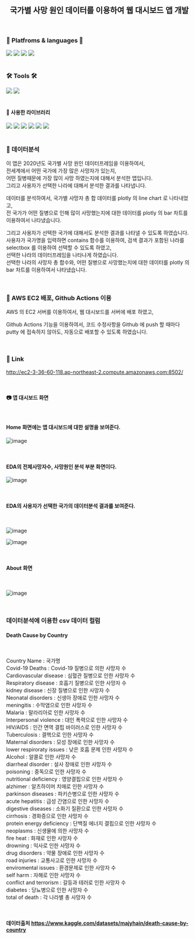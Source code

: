 <br/>
<div align="center">

##   국가별 사망 원인 데이터를 이용하여 웹 대시보드 앱 개발   

</div>  
<br/>
<div align="cecnter">

### 🌟 Platfroms & languages 🌟

</div>

<div>
  <img src="https://img.shields.io/badge/Python-007396?style=flat&logo=Python&logoColor=white" />
  <img src="https://img.shields.io/badge/Jupyter Notebook-E34F26?style=flat&logo=Jupyter&logoColor=white" />
  <img src="https://img.shields.io/badge/AWS-232F3E?style=flat&logo=Amazon AWS&logoColor=white" />
  <img src="https://img.shields.io/badge/EC2-FF9900?style=flat&logo=Amazon EC2&logoColor=white" />
</div>  

<br/>

<div align="left">

### 🛠 Tools 🛠

</div>  

<div>
<img src="https://img.shields.io/badge/Visual Studio Code-007ACC?style=flat&logo=Visual Studio Code&logoColor=white"/> 
<img src="https://img.shields.io/badge/Github-000000?style=flat&logo=Github&logoColor=white"/>
</div>

<br/> 






#### 📌 사용한 라이브러리

<div>
<img src="https://img.shields.io/badge/Streamlit-FF4B4B?style=flat&logo=Streamlit&logoColor=white"/> 
<img src="https://img.shields.io/badge/pandas-150458?style=flat&logo=pandas&logoColor=white"/>
<img src="https://img.shields.io/badge/matplotlib-EBAF00?style=flat&logo=matplotlib&logoColor=white"/>
<img src="https://img.shields.io/badge/seaborn-52BBE6?style=flat&logo=seaborn&logoColor=white"/>
<img src="https://img.shields.io/badge/Plotly-3F4F75?style=flat&logo=Plotly&logoColor=white"/> 
<img src="https://img.shields.io/badge/PIL-14A0C4?style=flat&logo=PIL&logoColor=white"/>
</div>

<br/>

### 📌 데이터분석  

이 앱은 2020년도 국가별 사망 원인 데이터프레임을 이용하여서,  
전세계에서 어떤 국가에 가장 많은 사망자가 있는지,  
어떤 질병때문에 가장 많이 사망 하였는지에 대해서 분석한 앱입니다.  
그리고 사용자가 선택한 나라에 대해서 분석한 결과를 나타냅니다.  


데이터를 분석하여서, 국가별 사망자 총 합 데이터를 plotly 의 line chart 로 나타내었고,  
전 국가가 어떤 질병으로 인해 많이 사망했는지에 대한 데이터를 plotly 의 bar 차트를 이용하여서 나타냈습니다.  

그리고 사용자가 선택한 국가에 대해서도 분석한 결과를 나타낼 수 있도록 하였습니다.  
사용자가 국가명을 입력하면 contains 함수를 이용하여, 검색 결과가 포함된 나라를 selectbox 를 이용하여 선택할 수 있도록 하였고,  
선택한 나라의 데이터프레임을 나타나게 하였습니다.  
선택한 나라의 사망자 총 합수와, 어떤 질병으로 사망했는지에 대한 데이터를 plotly 의 bar 차트를 이용하여서 나타냈습니다.  



<br/>


### 📌 AWS EC2 배포, Github Actions 이용

AWS 의 EC2 서버를 이용하여서, 웹 대시보드를 서버에 배포 하였고,
  
Github Actions 기능을 이용하여서, 코드 수정사항을 Github 에 push 할 때마다  
putty 에 접속하지 않아도, 자동으로 배포할 수 있도록 하였습니다.  

<br/>

<div align="left">



### 📌 Link


http://ec2-3-36-60-118.ap-northeast-2.compute.amazonaws.com:8502/


</div>  

<br/>

#### 📷 앱 대시보드 화면

<br/>

#### Home 화면에는 앱 대시보드에 대한 설명을 보여준다.

![image](https://user-images.githubusercontent.com/104052659/208863109-da3784e0-cbdb-4fd8-ae3a-24056e77e0e8.png)


<br/>

#### EDA의 전체사망자수, 사망원인 분석 부분 화면이다.

![image](https://user-images.githubusercontent.com/104052659/208863726-49408045-439f-4775-92ea-ae796bbd17a8.png)




<br/>

#### EDA의 사용자가 선택한 국가의 데이터분석 결과를 보여준다.

<br/>

![image](https://user-images.githubusercontent.com/104052659/208864128-ec1674c2-cede-448c-8130-9e364a1f0090.png)

![image](https://user-images.githubusercontent.com/104052659/208864528-44a0a8ef-3662-4731-b276-77ef741a6a3d.png)

<br/>


#### About 화면

<br/>

![image](https://user-images.githubusercontent.com/104052659/208864646-47e46b8d-aa32-4530-add2-23ab78123c8e.png)


<br/>


### 데이터분석에 이용한 csv 데이터 컬럼

#### Death Cause by Country
<br/>

Country Name : 국가명  
Covid-19 Deaths : Covid-19 질병으로 의한 사망자 수  
Cardiovascular disease : 심혈관 질병으로 인한 사망자 수  
Respiratory disease : 호흡기 질병으로 인한 사망자 수  
kidney disease : 신장 질병으로 인한 사망자 수  
Neonatal disorders : 신생아 장애로 인한 사망자 수  
meningitis : 수막염으로 인한 사망자 수  
Malaria : 말라리아로 인한 사망자 수  
Interpersonal violence : 대인 폭력으로 인한 사망자 수  
HIV/AIDS : 인간 면역 결핍 바이러스로 인한 사망자 수  
Tuberculosis : 결핵으로 인한 사망자 수  
Maternal disorders : 모성 장애로 인한 사망자 수  
lower respiroraty issues : 낮은 호흡 문제 인한 사망자 수  
Alcohol : 알콜로 인한 사망자 수  
diarrheal disorder : 설사 장애로 인한 사망자 수  
poisoning : 중독으로 인한 사망자 수  
nutritional deficiency : 영양결핍으로 인한 사망자 수  
alzhimer : 알츠하이머 치매로 인한 사망자 수  
parkinson diseases : 파키슨병으로 인한 사망자 수  
acute hepatitis : 급성 간염으로 인한 사망자 수  
digestive diseases : 소화기 질환으로 인한 사망자 수  
cirrhosis : 경화증으로 인한 사망자 수  
protein energy deficiency : 단백질 에너지 결핍으로 인한 사망자 수  
neoplasms : 신생물에 의한 사망자 수  
fire heat : 화재로 인한 사망자 수  
drowning : 익사로 인한 사망자 수  
drug disorders : 약물 장애로 인한 사망자 수  
road injuries : 교통사고로 인한 사망자 수  
enviromental issues : 환경문제로 인한 사망자 수  
self harm : 자해로 인한 사망자 수  
conflict and terrorism : 갈등과 테러로 인한 사망자 수  
diabetes : 당뇨병으로 인한 사망자 수  
total of death : 각 나라별 총 사망자 수  

<br/>

#### 데이터출처 https://www.kaggle.com/datasets/majyhain/death-cause-by-country

